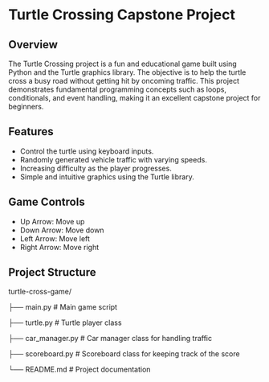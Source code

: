 # Turtle Crossing Capstone Project

## Overview
The Turtle Crossing project is a fun and educational game built using Python and the Turtle graphics library. The objective is to help the turtle cross a busy road without getting hit by oncoming traffic. This project demonstrates fundamental programming concepts such as loops, conditionals, and event handling, making it an excellent capstone project for beginners.

## Features
- Control the turtle using keyboard inputs.
- Randomly generated vehicle traffic with varying speeds.
- Increasing difficulty as the player progresses.
- Simple and intuitive graphics using the Turtle library.

## Game Controls
- Up Arrow: Move up
- Down Arrow: Move down
- Left Arrow: Move left
- Right Arrow: Move right

## Project Structure
turtle-cross-game/

├── main.py              # Main game script

├── turtle.py             # Turtle player class

├── car_manager.py         # Car manager class for handling traffic

├── scoreboard.py          # Scoreboard class for keeping track of the score

└── README.md              # Project documentation
